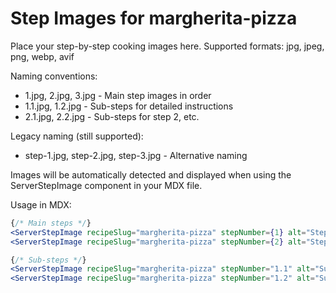 # Step Images for margherita-pizza

Place your step-by-step cooking images here. Supported formats: jpg, jpeg, png, webp, avif

Naming conventions:
- 1.jpg, 2.jpg, 3.jpg - Main step images in order
- 1.1.jpg, 1.2.jpg - Sub-steps for detailed instructions
- 2.1.jpg, 2.2.jpg - Sub-steps for step 2, etc.

Legacy naming (still supported):
- step-1.jpg, step-2.jpg, step-3.jpg - Alternative naming

Images will be automatically detected and displayed when using the ServerStepImage component in your MDX file.

Usage in MDX:
```jsx
{/* Main steps */}
<ServerStepImage recipeSlug="margherita-pizza" stepNumber={1} alt="Step 1" />
<ServerStepImage recipeSlug="margherita-pizza" stepNumber={2} alt="Step 2" />

{/* Sub-steps */}
<ServerStepImage recipeSlug="margherita-pizza" stepNumber="1.1" alt="Sub-step 1.1" />
<ServerStepImage recipeSlug="margherita-pizza" stepNumber="1.2" alt="Sub-step 1.2" />
```
